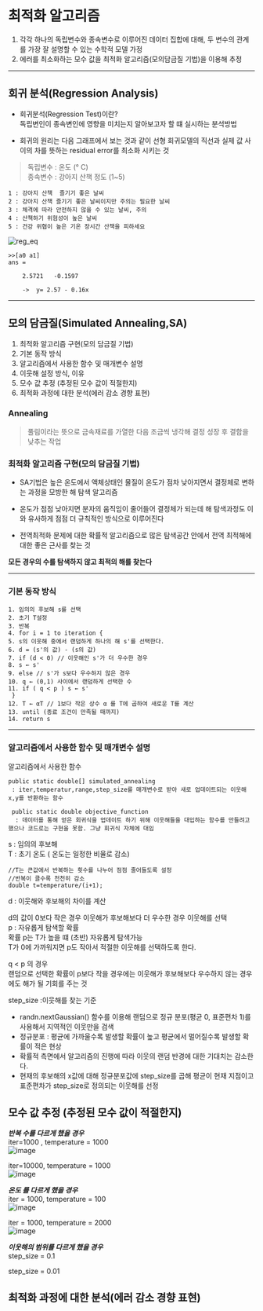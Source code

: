 # 최적화 알고리즘  
1. 각각 하나의 독립변수와 종속변수로 이루어진 데이터 집합에 대해, 두 변수의 관계를 가장 잘 설명할 수 있는 수학적 모델 가정  
2. 에러를 최소화하는 모수 값을 최적화 알고리즘(모의담금질 기법)을 이용해 추정  
---


## 회귀 분석(Regression Analysis)  

* 회귀분석(Regression Test)이란?  
독립변인이 종속변인에 영향을 미치는지 알아보고자 할 떄 실시하는 분석방법  

* 회귀의 원리는 다음 그래프에서 보는 것과 같이 선형 회귀모델의 직선과 실제 값 사이의 차를 뜻하는 residual error를 최소화 시키는 것 

> 독립변수 : 온도 (° ⁣C)   
종속변수 : 강아지 산책 정도 (1~5)   
```
1 : 강아지 산책  즐기기 좋은 날씨  
2 : 강아지 산책 즐기기 좋은 날씨이지만 주의는 필요한 날씨   
3 : 체격에 따라 안전하지 않을 수 있는 날씨, 주의  
4 : 산책하기 위험성이 높은 날씨  
5 : 건강 위협이 높은 기온 장시간 산책을 피하세요  
```

![reg_eq](https://user-images.githubusercontent.com/98294597/173908978-3631917b-a802-4aa1-b6e2-24a11d01c416.png)


```
>>[a0 a1]  
ans =

    2.5721   -0.1597  

    ->  y= 2.57 - 0.16x
```


---
## 모의 담금질(Simulated Annealing,SA)
1. 최적화 알고리즘 구현(모의 담금질 기법)  
2. 기본 동작 방식  
3. 알고리즘에서 사용한 함수 및 매개변수 설명  
4. 이웃해 설정 방식, 이유
5. 모수 값 추정 (추정된 모수 값이 적절한지)  
6. 최적화 과정에 대한 분석(에러 감소 경향 표현)  

### Annealing  
> 풀림이라는 뜻으로 금속재료를 가열한 다음 조금씩 냉각해 결정 성장 후 결함을 낮추는 작업

### 최적화 알고리즘 구현(모의 담금질 기법)    
* SA기법은 높은 온도에서 액체상태인 물질이 온도가 점차 낮아지면서 결정체로 변하는 과정을 모방한 해 탐색 알고리즘  
* 온도가 점점 낮아지면 분자의 움직임이 줄어들어 결정체가 되는데 해 탐색과정도 이와 유사하게 점점 더 규칙적인 방식으로 이루어진다  

* 전역최적화 문제에 대한 확률적 알고리즘으로 많은 탐색공간 안에서 전역 최적해에 대한 좋은 근사를 찾는 것  

**모든 경우의 수를 탐색하지 않고 최적의 해를 찾는다** 

---

### 기본 동작 방식   
```
1. 임의의 후보해 s를 선택
2. 초기 T설정  
3. 반복
4. for i = 1 to iteration { 
5. s의 이웃해 중에서 랜덤하게 하나의 해 s'를 선택한다.
6. d = (s'의 값) - (s의 값)
7. if (d < 0) // 이웃해인 s'가 더 우수한 경우
8. s ← s'
9. else // s'가 s보다 우수하지 않은 경우
10. q ← (0,1) 사이에서 랜덤하게 선택한 수
11. if ( q < p ) s ← s'  
 }
12. T ← αT // 1보다 작은 상수 α 를 T에 곱하여 새로운 T를 계산
13. until (종료 조건이 만족될 때까지)
14. return s
```
---
### 알고리즘에서 사용한 함수 및 매개변수 설명

알고리즘에서 사용한 함수 
``` 
public static double[] simulated_annealing  
 : iter,temperatur,range,step_size를 매개변수로 받아 새로 업데이트되는 이웃해 x,y를 반환하는 함수 

 public static double objective_function  
  : 데이터를 통해 얻은 회귀식을 업데이트 하기 위해 이웃해들을 대입하는 함수를 만들려고 했으나 코드로는 구현을 못함. 그냥 회귀식 자체에 대임  
```
s : 임의의 후보해  
T : 초기 온도  ( 온도는 일정한 비율로 감소)  
```
//T는 큰값에서 반복하는 횟수를 나누어 점점 줄어들도록 설정
//반복이 클수록 천천히 감소
double t=temperature/(i+1);
```
d : 이웃해와 후보해의 차이를 계산  

d의 값이 0보다 작은 경우 이웃해가 후보해보다 더 우수한 경우 이웃해를 선택   
p : 자유롭게 탐색할 확률  
확률 p는 T가 높을 떄 (초반) 자유롭게 탐색가능  
T가 0에 가까워지면 p도 작아서 적절한 이웃해를 선택하도록 한다.

 q < p  의 경우  
 랜덤으로 선택한 확률이 p보다 작을 경우에는
이웃해가 후보해보다 우수하지 않는 경우에도 해가 될 기회를 주는 것  

step_size :이웃해를 찾는 기준  
* randn.nextGaussian() 함수를 이용해 랜덤으로 정규 분포(평균 0, 표준편차 1)를 사용해서 지역적인 이웃만을 검색   
* 정규분포 : 평균에 가까울수록 발생할 확률이 높고 평균에서 멀어질수록 발생할 확률이 적은 현상
* 확률적 측면에서 알고리즘의 진행에 따라 이웃의 랜덤 반경에 대한 기대치는 감소한다.
* 현재의 후보해의 x값에 대해 정규분포값에 step_size를 곱해 평균이 현재 지점이고 표준편차가 step_size로 정의되는 이웃해를 선정

## 모수 값 추정 (추정된 모수 값이 적절한지) 
***반복 수를 다르게 했을 경우***  
iter=1000 , temperature = 1000  
![image](https://user-images.githubusercontent.com/98294597/173920727-50ef36a4-abd0-41db-ab6a-2b1fc79eed2e.png)

iter=10000, temperature = 1000  
![image](https://user-images.githubusercontent.com/98294597/173920766-f3119b87-7302-4be3-8557-1fc3849e17f8.png)


***온도 를 다르게 했을 경우***  
iter = 1000, temperature = 100    
![image](https://user-images.githubusercontent.com/98294597/173920824-454cdbcb-b342-47fc-98dc-00a0057ab533.png)


iter = 1000, temperature = 2000    
![image](https://user-images.githubusercontent.com/98294597/173920869-48abd8d4-6e8e-4f8d-88f5-464baa42430b.png)


***이웃해의 범위를 다르게 했을 경우***  
step_size = 0.1  

step_size = 0.01  

## 최적화 과정에 대한 분석(에러 감소 경향 표현)  
